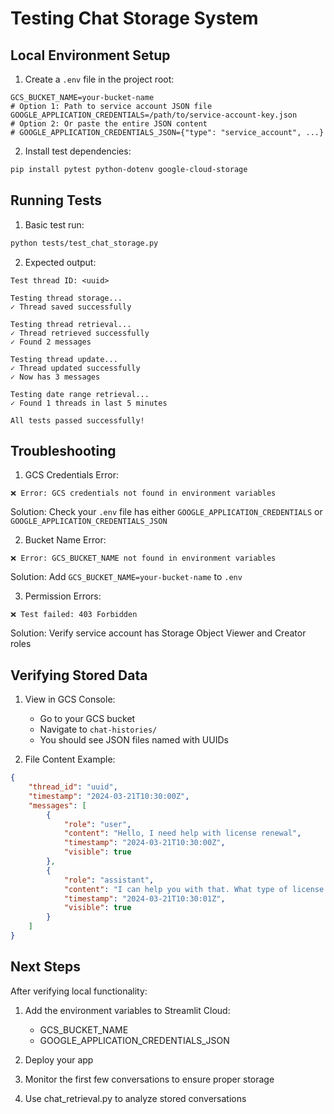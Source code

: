 # Testing Chat Storage System

## Local Environment Setup

1. Create a `.env` file in the project root:
```env
GCS_BUCKET_NAME=your-bucket-name
# Option 1: Path to service account JSON file
GOOGLE_APPLICATION_CREDENTIALS=/path/to/service-account-key.json
# Option 2: Or paste the entire JSON content
# GOOGLE_APPLICATION_CREDENTIALS_JSON={"type": "service_account", ...}
```

2. Install test dependencies:
```bash
pip install pytest python-dotenv google-cloud-storage
```

## Running Tests

1. Basic test run:
```bash
python tests/test_chat_storage.py
```

2. Expected output:
```
Test thread ID: <uuid>

Testing thread storage...
✓ Thread saved successfully

Testing thread retrieval...
✓ Thread retrieved successfully
✓ Found 2 messages

Testing thread update...
✓ Thread updated successfully
✓ Now has 3 messages

Testing date range retrieval...
✓ Found 1 threads in last 5 minutes

All tests passed successfully!
```

## Troubleshooting

1. GCS Credentials Error:
```
❌ Error: GCS credentials not found in environment variables
```
Solution: Check your `.env` file has either `GOOGLE_APPLICATION_CREDENTIALS` or `GOOGLE_APPLICATION_CREDENTIALS_JSON`

2. Bucket Name Error:
```
❌ Error: GCS_BUCKET_NAME not found in environment variables
```
Solution: Add `GCS_BUCKET_NAME=your-bucket-name` to `.env`

3. Permission Errors:
```
❌ Test failed: 403 Forbidden
```
Solution: Verify service account has Storage Object Viewer and Creator roles

## Verifying Stored Data

1. View in GCS Console:
   - Go to your GCS bucket
   - Navigate to `chat-histories/`
   - You should see JSON files named with UUIDs

2. File Content Example:
```json
{
    "thread_id": "uuid",
    "timestamp": "2024-03-21T10:30:00Z",
    "messages": [
        {
            "role": "user",
            "content": "Hello, I need help with license renewal",
            "timestamp": "2024-03-21T10:30:00Z",
            "visible": true
        },
        {
            "role": "assistant",
            "content": "I can help you with that. What type of license do you currently have?",
            "timestamp": "2024-03-21T10:30:01Z",
            "visible": true
        }
    ]
}
```

## Next Steps

After verifying local functionality:

1. Add the environment variables to Streamlit Cloud:
   - GCS_BUCKET_NAME
   - GOOGLE_APPLICATION_CREDENTIALS_JSON

2. Deploy your app
3. Monitor the first few conversations to ensure proper storage
4. Use chat_retrieval.py to analyze stored conversations
